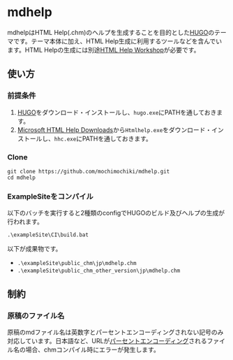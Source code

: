 # mdhelp

mdhelpはHTML Help(.chm)のヘルプを生成することを目的とした[HUGO](https://gohugo.io/)のテーマです。テーマ本体に加え、HTML Help生成に利用するツールなどを含んでいます。HTML Helpの生成には別途[HTML Help Workshop](https://docs.microsoft.com/en-us/previous-versions/windows/desktop/htmlhelp/microsoft-html-help-downloads)が必要です。

## 使い方

### 前提条件

1. [HUGO](https://gohugo.io/)をダウンロード・インストールし、`hugo.exe`にPATHを通しておきます。
1. [Microsoft HTML Help Downloads](https://docs.microsoft.com/en-us/previous-versions/windows/desktop/htmlhelp/microsoft-html-help-downloads)から`Htmlhelp.exe`をダウンロード・インストールし、`hhc.exe`にPATHを通しておきます。

### Clone

```
git clone https://github.com/mochimochiki/mdhelp.git
cd mdhelp
```

### ExampleSiteをコンパイル

以下のバッチを実行すると2種類のconfigでHUGOのビルド及びヘルプの生成が行われます。

```
.\exampleSite\CI\build.bat
```

以下が成果物です。

* `.\exampleSite\public_chm\jp\mdhelp.chm`
* `.\exampleSite\public_chm_other_version\jp\mdhelp.chm`

## 制約

### 原稿のファイル名

原稿のmdファイル名は英数字とパーセントエンコーディングされない記号のみ対応しています。日本語など、URLが[パーセントエンコーディング](https://ja.wikipedia.org/wiki/%E3%83%91%E3%83%BC%E3%82%BB%E3%83%B3%E3%83%88%E3%82%A8%E3%83%B3%E3%82%B3%E3%83%BC%E3%83%87%E3%82%A3%E3%83%B3%E3%82%B0)されるファイル名の場合、chmコンパイル時にエラーが発生します。
